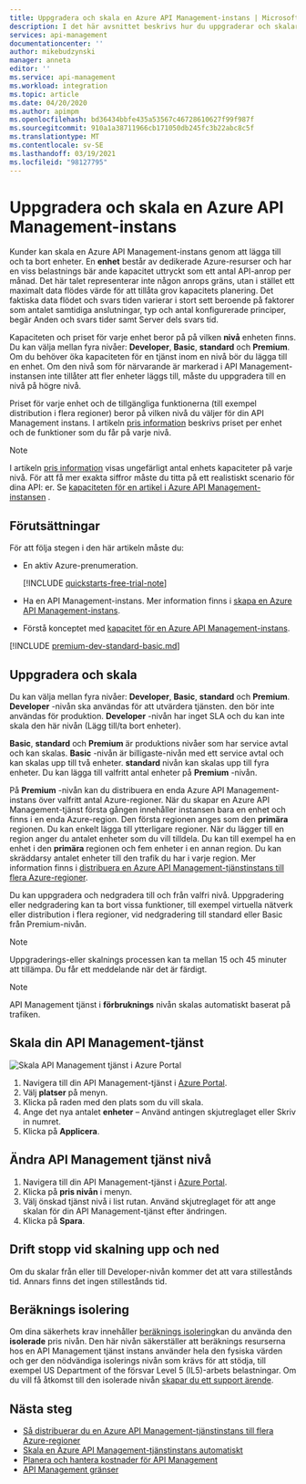 ```yaml
---
title: Uppgradera och skala en Azure API Management-instans | Microsoft Docs
description: I det här avsnittet beskrivs hur du uppgraderar och skalar en Azure API Management-instans.
services: api-management
documentationcenter: ''
author: mikebudzynski
manager: anneta
editor: ''
ms.service: api-management
ms.workload: integration
ms.topic: article
ms.date: 04/20/2020
ms.author: apimpm
ms.openlocfilehash: bd36434bbfe435a53567c46728610627f99f987f
ms.sourcegitcommit: 910a1a38711966cb171050db245fc3b22abc8c5f
ms.translationtype: MT
ms.contentlocale: sv-SE
ms.lasthandoff: 03/19/2021
ms.locfileid: "98127795"
---
```

# <a name="upgrade-and-scale-an-azure-api-management-instance"></a>Uppgradera och skala en Azure API Management-instans  

Kunder kan skala en Azure API Management-instans genom att lägga till och ta bort enheter. En **enhet** består av dedikerade Azure-resurser och har en viss belastnings bär ande kapacitet uttryckt som ett antal API-anrop per månad. Det här talet representerar inte någon anrops gräns, utan i stället ett maximalt data flödes värde för att tillåta grov kapacitets planering. Det faktiska data flödet och svars tiden varierar i stort sett beroende på faktorer som antalet samtidiga anslutningar, typ och antal konfigurerade principer, begär Anden och svars tider samt Server dels svars tid.

Kapaciteten och priset för varje enhet beror på på vilken **nivå** enheten finns. Du kan välja mellan fyra nivåer: **Developer**, **Basic**, **standard** och **Premium**. Om du behöver öka kapaciteten för en tjänst inom en nivå bör du lägga till en enhet. Om den nivå som för närvarande är markerad i API Management-instansen inte tillåter att fler enheter läggs till, måste du uppgradera till en nivå på högre nivå.

Priset för varje enhet och de tillgängliga funktionerna (till exempel distribution i flera regioner) beror på vilken nivå du väljer för din API Management instans. I artikeln [pris information](https://azure.microsoft.com/pricing/details/api-management/?ref=microsoft.com&utm_source=microsoft.com&utm_medium=docs&utm_campaign=visualstudio) beskrivs priset per enhet och de funktioner som du får på varje nivå. 

>[!NOTE]
>I artikeln [pris information](https://azure.microsoft.com/pricing/details/api-management/?ref=microsoft.com&utm_source=microsoft.com&utm_medium=docs&utm_campaign=visualstudio) visas ungefärligt antal enhets kapaciteter på varje nivå. För att få mer exakta siffror måste du titta på ett realistiskt scenario för dina API: er. Se [kapaciteten för en artikel i Azure API Management-instansen](api-management-capacity.md) .

## <a name="prerequisites"></a>Förutsättningar

För att följa stegen i den här artikeln måste du:

+ En aktiv Azure-prenumeration.

    [!INCLUDE [quickstarts-free-trial-note](../../includes/quickstarts-free-trial-note.md)]

+ Ha en API Management-instans. Mer information finns i [skapa en Azure API Management-instans](get-started-create-service-instance.md).

+ Förstå konceptet med [kapacitet för en Azure API Management-instans](api-management-capacity.md).

[!INCLUDE [premium-dev-standard-basic.md](../../includes/api-management-availability-premium-dev-standard-basic.md)]

## <a name="upgrade-and-scale"></a>Uppgradera och skala  

Du kan välja mellan fyra nivåer: **Developer**, **Basic**,  **standard** och **Premium**. **Developer** -nivån ska användas för att utvärdera tjänsten. den bör inte användas för produktion. **Developer** -nivån har inget SLA och du kan inte skala den här nivån (Lägg till/ta bort enheter). 

**Basic**, **standard** och **Premium** är produktions nivåer som har service avtal och kan skalas. **Basic** -nivån är billigaste-nivån med ett service avtal och kan skalas upp till två enheter. **standard** nivån kan skalas upp till fyra enheter. Du kan lägga till valfritt antal enheter på **Premium** -nivån.

På **Premium** -nivån kan du distribuera en enda Azure API Management-instans över valfritt antal Azure-regioner. När du skapar en Azure API Management-tjänst första gången innehåller instansen bara en enhet och finns i en enda Azure-region. Den första regionen anges som den **primära** regionen. Du kan enkelt lägga till ytterligare regioner. När du lägger till en region anger du antalet enheter som du vill tilldela. Du kan till exempel ha en enhet i den **primära** regionen och fem enheter i en annan region. Du kan skräddarsy antalet enheter till den trafik du har i varje region. Mer information finns i [distribuera en Azure API Management-tjänstinstans till flera Azure-regioner](api-management-howto-deploy-multi-region.md).

Du kan uppgradera och nedgradera till och från valfri nivå. Uppgradering eller nedgradering kan ta bort vissa funktioner, till exempel virtuella nätverk eller distribution i flera regioner, vid nedgradering till standard eller Basic från Premium-nivån.

> [!NOTE]
> Uppgraderings-eller skalnings processen kan ta mellan 15 och 45 minuter att tillämpa. Du får ett meddelande när det är färdigt.

> [!NOTE]
> API Management tjänst i **förbruknings** nivån skalas automatiskt baserat på trafiken.

## <a name="scale-your-api-management-service"></a>Skala din API Management-tjänst

![Skala API Management tjänst i Azure Portal](./media/upgrade-and-scale/portal-scale.png)

1. Navigera till din API Management-tjänst i [Azure Portal](https://portal.azure.com/).
2. Välj **platser** på menyn.
3. Klicka på raden med den plats som du vill skala.
4. Ange det nya antalet **enheter** – Använd antingen skjutreglaget eller Skriv in numret.
5. Klicka på **Applicera**.

## <a name="change-your-api-management-service-tier"></a>Ändra API Management tjänst nivå

1. Navigera till din API Management-tjänst i [Azure Portal](https://portal.azure.com/).
2. Klicka på **pris nivån** i menyn.
3. Välj önskad tjänst nivå i list rutan. Använd skjutreglaget för att ange skalan för din API Management-tjänst efter ändringen.
4. Klicka på **Spara**.

## <a name="downtime-during-scaling-up-and-down"></a>Drift stopp vid skalning upp och ned
Om du skalar från eller till Developer-nivån kommer det att vara stillestånds tid. Annars finns det ingen stillestånds tid. 

## <a name="compute-isolation"></a>Beräknings isolering
Om dina säkerhets krav innehåller [beräknings isolering](../azure-government/azure-secure-isolation-guidance.md#compute-isolation)kan du använda den **isolerade** pris nivån. Den här nivån säkerställer att beräknings resurserna hos en API Management tjänst instans använder hela den fysiska värden och ger den nödvändiga isolerings nivån som krävs för att stödja, till exempel US Department of the försvar Level 5 (IL5)-arbets belastningar. Om du vill få åtkomst till den isolerade nivån [skapar du ett support ärende](../azure-portal/supportability/how-to-create-azure-support-request.md). 



## <a name="next-steps"></a>Nästa steg

- [Så distribuerar du en Azure API Management-tjänstinstans till flera Azure-regioner](api-management-howto-deploy-multi-region.md)
- [Skala en Azure API Management-tjänstinstans automatiskt](api-management-howto-autoscale.md)
- [Planera och hantera kostnader för API Management](plan-manage-costs.md)
- [API Management gränser](../azure-resource-manager/management/azure-subscription-service-limits.md#api-management-limits)